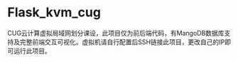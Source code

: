 # Flask_kvm_cug
CUG云计算虚拟局域网划分课设，此项目仅为前后端代码，有MangoDB数据库支持及完整前端交互可视化。虚拟机请自行配置后SSH链接此项目，更改自己的IP即可运行此项目。
